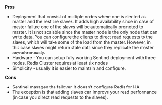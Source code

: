 **Pros**
- Deployment that consist of multiple nodes where one is elected as master and the rest are slaves. It adds high availability since in case of master failure one of the slaves will be automatically promoted to master. It is not scalable since the master node is the only node that can write data. You can configure the clients to direct read requests to the slaves, which will take some of the load from the master. However, in this case slaves might return stale data since they replicate the master asynchronously.
- Hardware - You can setup fully working Sentinel deployment with three nodes. Redis Cluster requires at least six nodes.
- Simplicity - usually it is easier to maintain and configure.

**Cons**
- Sentinel manages the failover, it doesn't configure Redis for HA
- The exception is that adding slaves can improve your read performance (in case you direct read requests to the slaves).